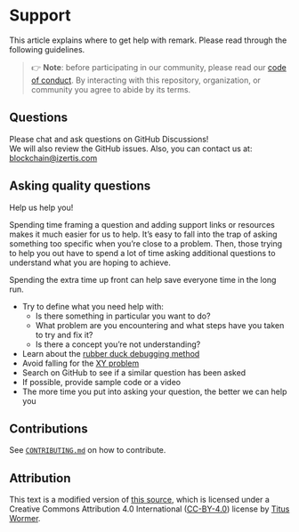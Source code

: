 # Support

This article explains where to get help with remark.
Please read through the following guidelines.

> 👉 **Note**: before participating in our community, please read our
> [code of conduct][coc].
> By interacting with this repository, organization, or community you agree to
> abide by its terms.

## Questions

Please chat and ask questions on GitHub Discussions!  
We will also review the GitHub issues.
Also, you can contact us at: blockchain@izertis.com 

## Asking quality questions

Help us help you!

Spending time framing a question and adding support links or resources makes it
much easier for us to help.
It’s easy to fall into the trap of asking something too specific when you’re
close to a problem.
Then, those trying to help you out have to spend a lot of time asking additional
questions to understand what you are hoping to achieve.

Spending the extra time up front can help save everyone time in the long run.

*   Try to define what you need help with:
    *   Is there something in particular you want to do?
    *   What problem are you encountering and what steps have you taken to try
        and fix it?
    *   Is there a concept you’re not understanding?
*   Learn about the [rubber duck debugging method][rubberduck]
*   Avoid falling for the [XY problem][xy]
*   Search on GitHub to see if a similar question has been asked
*   If possible, provide sample code or a video
*   The more time you put into asking your question, the better we can help you

## Contributions

See [`CONTRIBUTING.md`][contributing] on how to contribute.

## Attribution

This text is a modified version of [this source][original-source], which is licensed under a Creative Commons Attribution 4.0 International ([CC-BY-4.0][original-license]) license by [Titus Wormer][original-author].

<!-- Definitions -->

[original-source]: https://github.com/retextjs/.github/blob/main/support.md
[original-license]: https://creativecommons.org/licenses/by/4.0/
[original-author]: https://wooorm.com

[coc]: ./CODE_OF_CONDUCT.md
[contributing]: ./CONTRIBUTING.md

[rubberduck]: https://rubberduckdebugging.com
[xy]: https://meta.stackexchange.com/questions/66377/what-is-the-xy-problem/66378#66378
